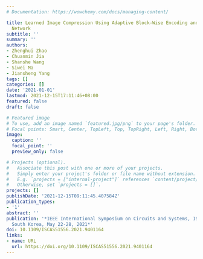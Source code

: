 ```yaml
---
# Documentation: https://wowchemy.com/docs/managing-content/

title: Learned Image Compression Using Adaptive Block-Wise Encoding and Reconstruction
  Network
subtitle: ''
summary: ''
authors:
- Zhenghui Zhao
- Chuanmin Jia
- Shanshe Wang
- Siwei Ma
- Jiansheng Yang
tags: []
categories: []
date: '2021-01-01'
lastmod: 2021-12-15T17:11:46+08:00
featured: false
draft: false

# Featured image
# To use, add an image named `featured.jpg/png` to your page's folder.
# Focal points: Smart, Center, TopLeft, Top, TopRight, Left, Right, BottomLeft, Bottom, BottomRight.
image:
  caption: ''
  focal_point: ''
  preview_only: false

# Projects (optional).
#   Associate this post with one or more of your projects.
#   Simply enter your project's folder or file name without extension.
#   E.g. `projects = ["internal-project"]` references `content/project/deep-learning/index.md`.
#   Otherwise, set `projects = []`.
projects: []
publishDate: '2021-12-15T09:11:45.407584Z'
publication_types:
- '1'
abstract: ''
publication: '*IEEE International Symposium on Circuits and Systems, ISCAS 2021, Daegu,
  South Korea, May 22-28, 2021*'
doi: 10.1109/ISCAS51556.2021.9401164
links:
- name: URL
  url: https://doi.org/10.1109/ISCAS51556.2021.9401164
---
```

